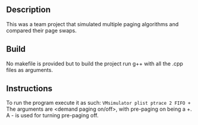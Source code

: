 ## Description

This was a team project that simulated multiple paging algorithms and compared their page swaps. 

## Build

No makefile is provided but to build the project run g++ with all the .cpp files as arguments.

## Instructions
To run the program execute it as such:
`VMsimulator plist ptrace 2 FIFO +`
The arguments are <page list> <page trace> <page size> <algorithm> <demand paging on/off>, with pre-paging on being a +. A - is used for turning pre-paging off. 
